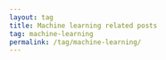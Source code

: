 ```yaml
---
layout: tag
title: Machine learning related posts
tag: machine-learning
permalink: /tag/machine-learning/
---
```

